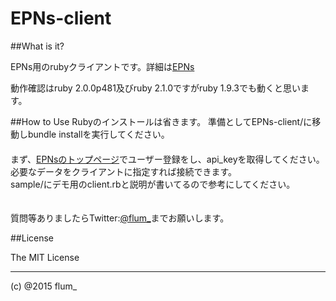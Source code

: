 EPNs-client
===========

##What is it?

EPNs用のrubyクライアントです。詳細は[EPNs](http://epns.flum.pw)

動作確認はruby 2.0.0p481及びruby 2.1.0ですがruby 1.9.3でも動くと思います。

##How to Use
Rubyのインストールは省きます。 
準備としてEPNs-client/に移動しbundle installを実行してください。  
　  
まず、[EPNsのトップページ](http://epns.flum.pw/)でユーザー登録をし、api_keyを取得してください。  
必要なデータをクライアントに指定すれば接続できます。  
sample/にデモ用のclient.rbと説明が書いてるので参考にしてください。  
　　  

質問等ありましたらTwitter:[@flum_](https://twitter.com/flum_)までお願いします。  

##License

The MIT License

-------
(c) @2015 flum_